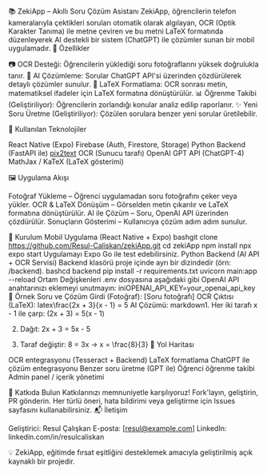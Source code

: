 📚 ZekiApp – Akıllı Soru Çözüm Asistanı
ZekiApp, öğrencilerin telefon kameralarıyla çektikleri soruları otomatik olarak algılayan, OCR (Optik Karakter Tanıma) ile metne çeviren ve bu metni LaTeX formatında düzenleyerek AI destekli bir sistem (ChatGPT) ile çözümler sunan bir mobil uygulamadır.
🚀 Özellikler

📷 OCR Desteği: Öğrencilerin yüklediği soru fotoğraflarını yüksek doğrulukla tanır.
🧠 AI Çözümleme: Sorular ChatGPT API'si üzerinden çözdürülerek detaylı çözümler sunulur.
🔣 LaTeX Formatlama: OCR sonrası metin, matematiksel ifadeler için LaTeX formatına dönüştürülür.
📊 Öğrenme Takibi (Geliştiriliyor): Öğrencilerin zorlandığı konular analiz edilip raporlanır.
✨ Yeni Soru Üretme (Geliştiriliyor): Çözülen sorulara benzer yeni sorular üretilebilir.

🧩 Kullanılan Teknolojiler

React Native (Expo)
Firebase (Auth, Firestore, Storage)
Python Backend (FastAPI ile)
[pix2text](https://www.breezedeus.com/pix2text) OCR (Sunucu tarafı)
OpenAI GPT API (ChatGPT-4)
MathJax / KaTeX (LaTeX gösterimi)

🖼️ Uygulama Akışı

Fotoğraf Yükleme – Öğrenci uygulamadan soru fotoğrafını çeker veya yükler.
OCR & LaTeX Dönüşüm – Görselden metin çıkarılır ve LaTeX formatına dönüştürülür.
AI ile Çözüm – Soru, OpenAI API üzerinden çözdürülür.
Sonuçların Gösterimi – Kullanıcıya çözüm adım adım sunulur.

📲 Kurulum
Mobil Uygulama (React Native + Expo)
bashgit clone https://github.com/Resul-Caliskan/zekiApp.git
cd zekiApp
npm install
npx expo start
Uygulamayı Expo Go ile test edebilirsiniz.
Python Backend (AI API + OCR Servisi)
Backend klasörü proje içinde ayrı bir dizindedir (örn: /backend).
bashcd backend
pip install -r requirements.txt
uvicorn main:app --reload
Ortam Değişkenleri
.env dosyasına aşağıdaki gibi OpenAI API anahtarınızı eklemeyi unutmayın:
iniOPENAI_API_KEY=your_openai_api_key
🧪 Örnek Soru ve Çözüm
Girdi (Fotoğraf):
[Soru fotoğrafı]
OCR Çıktısı (LaTeX):
latex\frac{2x + 3}{x - 1} = 5
AI Çözümü:
markdown1. Her iki tarafı x - 1 ile çarp:
   (2x + 3) = 5(x - 1)

2. Dağıt:
   2x + 3 = 5x - 5

3. Taraf değiştir:
   8 = 3x  → x = \frac{8}{3}
📌 Yol Haritası

 OCR entegrasyonu (Tesseract + Backend)
 LaTeX formatlama
 ChatGPT ile çözüm entegrasyonu
 Benzer soru üretme (GPT ile)
 Öğrenci öğrenme takibi
 Admin panel / içerik yönetimi

🤝 Katkıda Bulun
Katkılarınızı memnuniyetle karşılıyoruz! Fork'layın, geliştirin, PR gönderin.
Her türlü öneri, hata bildirimi veya geliştirme için Issues sayfasını kullanabilirsiniz.
📬 İletişim

Geliştirici: Resul Çalışkan
E-posta: [resul@example.com]
LinkedIn: linkedin.com/in/resulcaliskan


💡 ZekiApp, eğitimde fırsat eşitliğini desteklemek amacıyla geliştirilmiş açık kaynaklı bir projedir.
